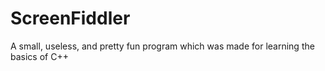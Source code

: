 # ScreenFiddler
A small, useless, and pretty fun program which was made for learning the basics of C++
